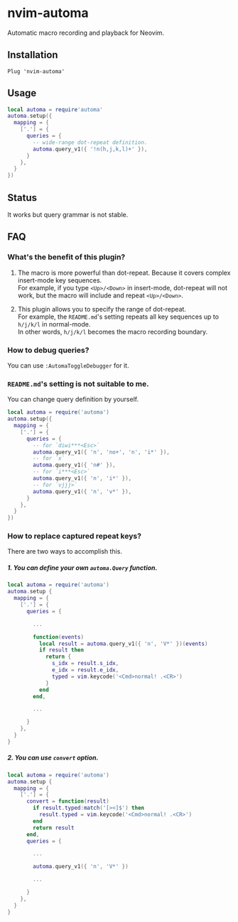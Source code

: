 nvim-automa
============================================================

Automatic macro recording and playback for Neovim.

## Installation

```vim
Plug 'nvim-automa'
```

## Usage

```lua
local automa = require'automa'
automa.setup({
  mapping = {
    ['.'] = {
      queries = {
        -- wide-range dot-repeat definition.
        automa.query_v1({ '!n(h,j,k,l)+' }),
      }
    },
  }
})
```

## Status

It works but query grammar is not stable.

## FAQ

### What's the benefit of this plugin?

1. The macro is more powerful than dot-repeat. Because it covers complex insert-mode key sequences.<br>
   For example, if you type `<Up>/<Down>` in insert-mode, dot-repeat will not work, but the macro will include and repeat `<Up>/<Down>`.

2. This plugin allows you to specify the range of dot-repeat.<br>
   For example, the `README.md`'s setting repeats all key sequences up to `h/j/k/l` in normal-mode.<br>
   In other words, `h/j/k/l` becomes the macro recording boundary.


### How to debug queries?

You can use `:AutomaToggleDebugger` for it.


### `README.md`'s setting is not suitable to me.

You can change query definition by yourself.

```lua
local automa = require('automa')
automa.setup({
  mapping = {
    ['.'] = {
      queries = {
        -- for `diwi***<Esc>`
        automa.query_v1({ 'n', 'no+', 'n', 'i*' }),
        -- for `x`
        automa.query_v1({ 'n#' }),
        -- for `i***<Esc>`
        automa.query_v1({ 'n', 'i*' }),
        -- for `vjjj>`
        automa.query_v1({ 'n', 'v*' }),
      }
    },
  }
})
```

### How to replace captured repeat keys?

There are two ways to accomplish this.

##### 1. You can define your own `automa.Query` function.

```lua
local automa = require('automa')
automa.setup {
  mapping = {
    ['.'] = {
      queries = {

        ...

        function(events)
          local result = automa.query_v1({ 'n', 'V*' })(events)
          if result then
            return {
              s_idx = result.s_idx,
              e_idx = result.e_idx,
              typed = vim.keycode('<Cmd>normal! .<CR>')
            }
          end
        end,

        ...

      }
    },
  }
}
```

##### 2. You can use `convert` option.

```lua
local automa = require('automa')
automa.setup {
  mapping = {
    ['.'] = {
      convert = function(result)
        if result.typed:match('[><]$') then
          result.typed = vim.keycode('<Cmd>normal! .<CR>')
        end
        return result
      end,
      queries = {

        ...

        automa.query_v1({ 'n', 'V*' })

        ...

      }
    },
  }
}
```
